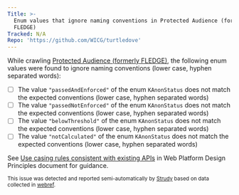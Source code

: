 ```yaml
---
Title: >-
  Enum values that ignore naming conventions in Protected Audience (formerly
  FLEDGE)
Tracked: N/A
Repo: 'https://github.com/WICG/turtledove'
---
```


While crawling [Protected Audience (formerly FLEDGE)](https://wicg.github.io/turtledove/), the following enum values were found to ignore naming conventions (lower case, hyphen separated words):
* [ ] The value `"passedAndEnforced"` of the enum `KAnonStatus` does not match the expected conventions (lower case, hyphen separated words)
* [ ] The value `"passedNotEnforced"` of the enum `KAnonStatus` does not match the expected conventions (lower case, hyphen separated words)
* [ ] The value `"belowThreshold"` of the enum `KAnonStatus` does not match the expected conventions (lower case, hyphen separated words)
* [ ] The value `"notCalculated"` of the enum `KAnonStatus` does not match the expected conventions (lower case, hyphen separated words)

See [Use casing rules consistent with existing APIs](https://w3ctag.github.io/design-principles/#casing-rules) in Web Platform Design Principles document for guidance.

<sub>This issue was detected and reported semi-automatically by [Strudy](https://github.com/w3c/strudy/) based on data collected in [webref](https://github.com/w3c/webref/).</sub>
